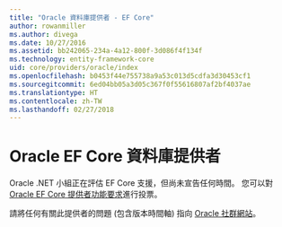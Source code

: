 ```yaml
---
title: "Oracle 資料庫提供者 - EF Core"
author: rowanmiller
ms.author: divega
ms.date: 10/27/2016
ms.assetid: bb242065-234a-4a12-800f-3d086f4f134f
ms.technology: entity-framework-core
uid: core/providers/oracle/index
ms.openlocfilehash: b0453f44e755738a9a53c013d5cdfa3d30453cf1
ms.sourcegitcommit: 6ed04bb05a3d05c367f0f55616807af2bf4037ae
ms.translationtype: HT
ms.contentlocale: zh-TW
ms.lasthandoff: 02/27/2018
---
```

# <a name="oracle-ef-core-database-provider"></a>Oracle EF Core 資料庫提供者

Oracle .NET 小組正在評估 EF Core 支援，但尚未宣告任何時間。 您可以對 [Oracle EF Core 提供者功能要求](https://apex.oracle.com/pls/apex/f?p=18357:39:105422858407495::NO::P39_ID:28241)進行投票。

請將任何有關此提供者的問題 (包含版本時間軸) 指向 [Oracle 社群網站](https://community.oracle.com/)。
